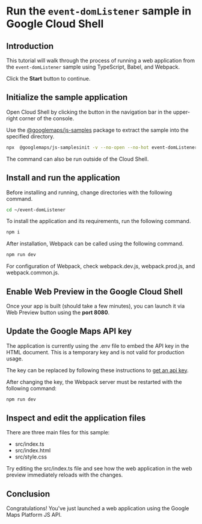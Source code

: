 # Run the `event-domListener` sample in Google Cloud Shell

<walkthrough-tutorial-duration duration="10"/>

## Introduction

This tutorial will walk through the process of running a web application from
the `event-domListener` sample using TypeScript, Babel, and Webpack.

Click the **Start** button to continue.

## Initialize the sample application

Open Cloud Shell by clicking the
<walkthrough-cloud-shell-icon></walkthrough-cloud-shell-icon> button in the
navigation bar in the upper-right corner of the console.

Use the [@googlemaps/js-samples](https://www.npmjs.com/package/@googlemaps/js-samples) package to 
extract the sample into the specified directory.

```bash
npx  @googlemaps/js-samplesinit -v --no-open --no-hot event-domListener ~/event-domListener
```

The command can also be run outside of the Cloud Shell.

## Install and run the application

Before installing and running, change directories with the following command.

```bash
cd ~/event-domListener
```

To install the application and its requirements, run the following command.

```bash
npm i
```

After installation, Webpack can be called using the following command.

```bash
npm run dev
```

For configuration of Webpack, check
<walkthrough-editor-open-file filePath="event-domListener/webpack.dev.js">webpack.dev.js</walkthrough-editor-open-file>,
<walkthrough-editor-open-file filePath="event-domListener/webpack.prod.js">webpack.prod.js</walkthrough-editor-open-file>,
and
<walkthrough-editor-open-file filePath="event-domListener/webpack.common.js">webpack.common.js</walkthrough-editor-open-file>.

## Enable Web Preview in the Google Cloud Shell

Once your app is built (should take a few minutes), you can launch it via
<walkthrough-spotlight-pointer target="cloudshell" spotlightId="devshell-web-preview-button">Web
Preview button</walkthrough-spotlight-pointer> using the **port 8080**.

## Update the Google Maps API key

The application is currently using the
<walkthrough-editor-open-file filePath="event-domListener/.env">.env</walkthrough-editor-open-file>
file to embed the API key in the HTML document. This is a temporary key and is
not valid for production usage.

The key can be replaced by following these instructions to
[get an api key](https://developers.google.com/maps/documentation/javascript/get-api-key).

After changing the key, the Webpack server must be restarted with the following
command:

```bash
npm run dev
```

## Inspect and edit the application files

There are three main files for this sample:

*   <walkthrough-editor-open-file filePath="event-domListener/src/index.ts">src/index.ts</walkthrough-editor-open-file>
*   <walkthrough-editor-open-file filePath="event-domListener/src/index.html">src/index.html</walkthrough-editor-open-file>
*   <walkthrough-editor-open-file filePath="event-domListener/src/style.css">src/style.css</walkthrough-editor-open-file>

Try editing the <walkthrough-editor-open-file filePath="event-domListener/src/index.ts">src/index.ts</walkthrough-editor-open-file> file and see how the web application in the web preview immediately reloads with the changes.

## Conclusion

<walkthrough-conclusion-trophy></walkthrough-conclusion-trophy>

Congratulations! You've just launched a web application using the Google Maps
Platform JS API.
